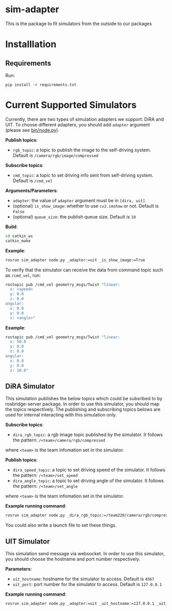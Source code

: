 # sim-adapter
This is the package to fit simulators from the outside to our packages

# Installlation

## Requirements

Run:
```
pip install -r requirements.txt
```

# Current Supported Simulators

Currently, there are two types of simulation adapters we support: DiRA and UIT. To choose different adapters, you should add `adapter` argument (please see [bin/node.py](bin/node.py)).

**Publish topics**:
- `rgb_topic`: a topic to publish the image to the self-driving system. Default is `/camera/rgb/image/compressed`

**Subscribe topics**:
- `cmd_topic`: a topic to set driving info sent from self-driving system. Default is `/cmd_vel`

**Arguments/Parameters**:
- `adapter`: the value of `adapter` argument must be in `[dira, uit]`.
- (optional) `is_show_image`: whether to use `cv2.imshow` or not. Default is `False`
- (optional) `queue_size`: the publish queue size. Default is `10`

**Build**:
```bash
cd catkin_ws
catkin_make
```

**Example**:
```bash
rosrun sim_adapter node.py _adapter:=uit _is_show_image:=True
```

To verify that the simulator can receive the data from command topic such as `/cmd_vel`, run:
```bash
rostopic pub /cmd_vel geometry_msgs/Twist "linear:
  x: <speed>
  y: 0.0
  z: 0.0
angular:
  x: 0.0
  y: 0.0
  z: <angle>"
```

**Example**:
```bash
rostopic pub /cmd_vel geometry_msgs/Twist "linear:
  x: 50.0
  y: 0.0
  z: 0.0
angular:
  x: 0.0
  y: 0.0
  z: 10.0"
```

## DiRA Simulator

This simulation publishes the below topics which could be subsribed to by rosbridge-server package. In order to use this simulator, you should map the topics respectively.
The publishing and subscribing topics belows are used for internal interacting with this simulation only.

**Subscribe topics**:
- `dira_rgb_topic`: a rgb image topic published by the simulator. It follows the pattern: `/<team>/camera/rgb/compressed`

where `<team>` is the team infomation set in the simulator.

**Publish topics**:
- `dira_speed_topic`: a topic to set driving speed of the simulator. It follows the pattern: `/<team>/set_speed`
- `dira_angle_topic`: a topic to set driving angle of the simulator. It follows the pattern: `/<team>/set_angle`

where `<team>` is the team infomation set in the simulator.

**Example running command**:
```bash
rosrun sim_adapter node.py _dira_rgb_topic:=/team220/camera/rgb/compressed _dira_speed_topic:=/team220/set_speed _dira_angle_topic:=/team220/set_angle _rgb_topic:=/camera/rgb/image/compressed _is_show_image:=true
```

You could also write a launch file to set these things.

## UIT Simulator

This simulation send message via websocket. In order to use this simulator, you should choose the hostname and port number respectively.

**Parameters**:
- `uit_hostname`: hostname for the simulator to access. Default is `4567`
- `uit_port`: port number for the simulator to access. Default is `127.0.0.1`

**Example running command**:
```bash
rosrun sim_adapter node.py _adapter:=uit _uit_hostname:=127.0.0.1 _uit_port:=4567 _is_show_image:=True
```